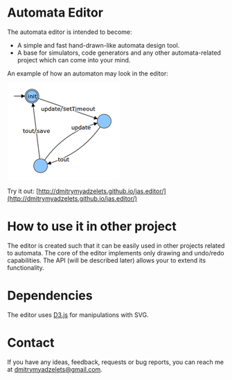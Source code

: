 # Automata Editor

The automata editor is intended to become:
* A simple and fast hand-drawn-like automata design tool.
* A base for simulators, code generators and any other automata-related project which can come into your mind.

An example of how an automaton may look in the editor:

![Automaton for delayed save](https://github.com/dmitrymyadzelets/jas.editor/blob/master/img/graph_delayed_save.png "Automaton for delayed save of multiple updates")

Try it out: [http://dmitrymyadzelets.github.io/jas.editor/](http://dmitrymyadzelets.github.io/jas.editor/)

# How to use it in other project

The editor is created such that it can be easily used in other projects related to automata. The core of the editor implements only drawing and undo/redo capabilities. The API (will be described later) allows your to extend its functionality.

# Dependencies

The editor uses [D3.js](https://github.com/mbostock/d3) for manipulations with SVG.

# Contact

If you have any ideas, feedback, requests or bug reports, you can reach me at [dmitrymyadzelets@gmail.com](mailto:dmitrymyadzelets@gmail.com).
